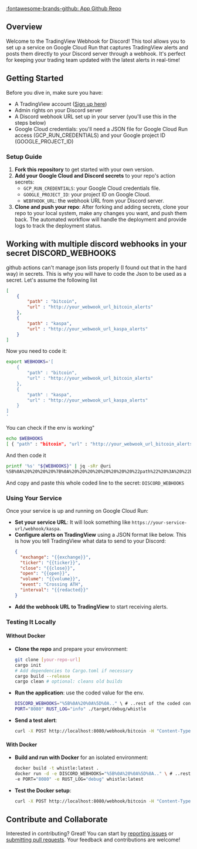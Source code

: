 [:fontawesome-brands-github: App Github Repo](https://github.com/coinchimp/whistle)

## Overview
Welcome to the TradingView Webhook for Discord! This tool allows you to set up a service on Google Cloud Run that captures TradingView alerts and posts them directly to your Discord server through a webhook. It's perfect for keeping your trading team updated with the latest alerts in real-time!

## Getting Started
Before you dive in, make sure you have:

* A TradingView account ([Sign up here](https://www.tradingview.com/))
* Admin rights on your Discord server
* A Discord webhook URL set up in your server (you'll use this in the steps below)
* Google Cloud credentials: you'll need a JSON file for Google Cloud Run access (GCP_RUN_CREDENTIALS) and your Google project ID (GOOGLE_PROJECT_ID)

### Setup Guide
1. **Fork this repository** to get started with your own version.
2. **Add your Google Cloud and Discord secrets** to your repo's action secrets:
   - `GCP_RUN_CREDENTIALS`: your Google Cloud credentials file.
   - `GOOGLE_PROJECT_ID`: your project ID on Google Cloud.
   - `WEBFHOOK_URL`: the webhook URL from your Discord server.
3. **Clone and push your repo**: After forking and adding secrets, clone your repo to your local system, make any changes you want, and push them back. The automated workflow will handle the deployment and provide logs to track the deployment status.

## Working with multiple discord webhooks in your secret DISCORD_WEBHOOKS

github actions can't manage json lists properly (I found out that in the hard way) in secrets.
This is why you will have to code the Json to be used as a secret.
Let's assume the following list
```json
[
    {
        "path" : "bitcoin",
        "url" : "http://your_webwook_url_bitcoin_alerts"
    },
    {
        "path" : "kaspa",
        "url" : "http://your_webwook_url_kaspa_alerts"
    }    
]
```

Now you need to code it:

```bash
export WEBHOOKS='[
    {
        "path" : "bitcoin",
        "url" : "http://your_webwook_url_bitcoin_alerts"
    },
    {
        "path" : "kaspa",
        "url" : "http://your_webwook_url_kaspa_alerts"
    }    
]
'
```

You can check if the env is working"
```bash
echo $WEBHOOKS
[ { "path" : "bitcoin", "url" : "http://your_webwook_url_bitcoin_alerts" }, { "path" : "kaspa", "url" : "http://your_webwook_url_kaspa_alerts" } ]
```

And then code it
```bash
printf '%s' "${WEBHOOKS}" | jq -sRr @uri
%5B%0A%20%20%20%20%7B%0A%20%20%20%20%20%20%20%20%22path%22%20%3A%20%22bitcoin%22%2C%0A%20%20%20%20%20%20%20%20%22url%22%20%3A%20%22http%3A%2F%2Fyour_webwook_url_bitcoin_alerts%22%0A%20%20%20%20%7D%2C%0A%20%20%20%20%7B%0A%20%20%20%20%20%20%20%20%22path%22%20%3A%20%22kaspa%22%2C%0A%20%20%20%20%20%20%20%20%22url%22%20%3A%20%22http%3A%2F%2Fyour_webwook_url_kaspa_alerts%22%0A%20%20%20%20%7D%20%20%20%20%0A%5D%0A
```

And copy and paste this whole coded line to the secret: `DISCORD_WEBHOOKS`

### Using Your Service
Once your service is up and running on Google Cloud Run:
- **Set your service URL**: It will look something like `https://your-service-url/webhook/kaspa`.
- **Configure alerts on TradingView** using a JSON format like below. This is how you tell TradingView what data to send to your Discord:
  ```json
  { 
    "exchange": "{{exchange}}", 
    "ticker": "{{ticker}}",
    "close": "{{close}}",
    "open": "{{open}}",
    "volume": "{{volume}}",
    "event": "Crossing ATH",
    "interval": "{{redacted}}"
  }
  ```
- **Add the webhook URL to TradingView** to start receiving alerts.

### Testing It Locally
#### Without Docker
- **Clone the repo** and prepare your environment:
  ```bash
  git clone [your-repo-url]
  cargo init
  # Add dependencies to Cargo.toml if necessary
  cargo build --release
  cargo clean # optional: cleans old builds
  ```
- **Run the application**:
  use the coded value for the env.
  ```bash
  DISCORD_WEBHOOKS="%5B%0A%20%0A%5D%0A.." \ # ..rest of the coded content
  PORT="8080" RUST_LOG="info" ./target/debug/whistle
  ```
- **Send a test alert**:
  ```bash
  curl -X POST http://localhost:8080/webhook/bitcoin -H "Content-Type: application/json" -d '{"event": "Crossing trend line"}'
  ```

#### With Docker
- **Build and run with Docker** for an isolated environment:
  ```bash
  docker build -t whistle:latest .
  docker run -d -e DISCORD_WEBHOOKS="%5B%0A%20%0A%5D%0A.." \ # ..rest of the coded content
  -e PORT="8080" -e RUST_LOG="debug" whistle:latest
  ```
- **Test the Docker setup**:
  ```bash
  curl -X POST http://localhost:8080/webhook/bitcoin -H "Content-Type: application/json" -d '{"event": "Crossing trend line"}'
  ```

## Contribute and Collaborate
Interested in contributing? Great! You can start by [reporting issues](https://github.com/your-repo/issues) or [submitting pull requests](https://github.com/your-repo/pulls). Your feedback and contributions are welcome!
